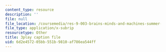 ```yaml
---
content_type: resource
description: ''
file: null
file_location: /coursemedia/res-9-003-brains-minds-and-machines-summer-course-summer-2015/6d2e457205bb551b9810af786ea544ff_pCyWp8R4zsA.vtt
file_type: application/x-subrip
resourcetype: Other
title: 3play caption file
uid: 6d2e4572-05bb-551b-9810-af786ea544ff
---
```

